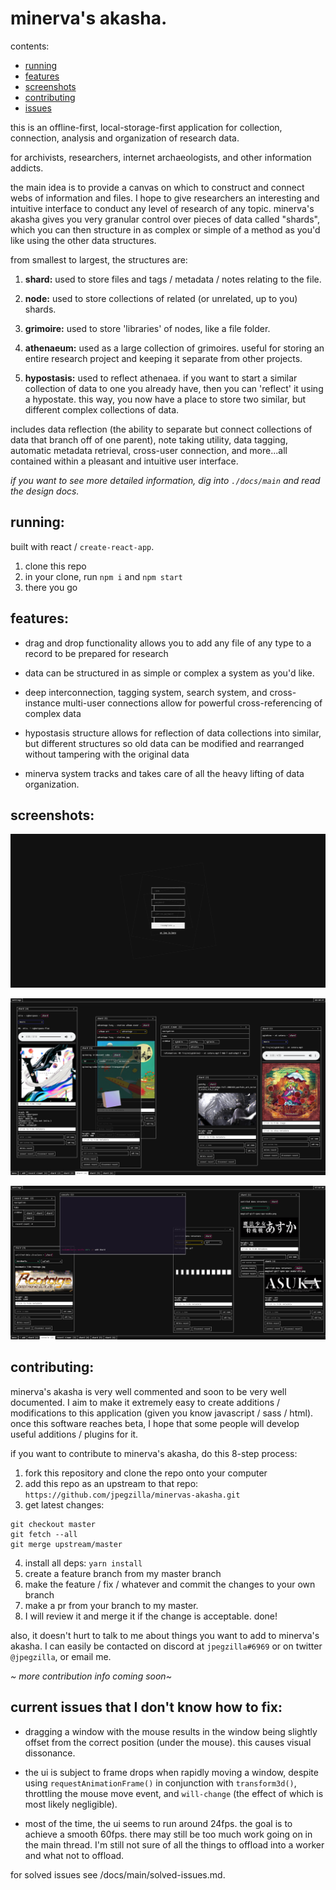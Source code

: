 # minerva's akasha.

contents:
-   [running](#running)
-   [features](#features)
-   [screenshots](#screenshots)
-   [contributing](#contributing)
-   [issues](#issues)

this is an offline-first, local-storage-first application for collection, connection, analysis and organization of research data.

for archivists, researchers, internet archaeologists, and other information addicts.

the main idea is to provide a canvas on which to construct and connect webs of information and files. I hope to give researchers an interesting and intuitive interface to conduct any level of research of any topic. minerva's akasha gives you very granular control over pieces of data called "shards", which you can then structure in as complex or simple of a method as you'd like using the other data structures.

from smallest to largest, the structures are:

1.  **shard:** used to store files and tags / metadata / notes relating to the file.

2.  **node:** used to store collections of related (or unrelated, up to you) shards.

3.  **grimoire:** used to store 'libraries' of nodes, like a file folder.

4.  **athenaeum:** used as a large collection of grimoires. useful for storing an entire research project and keeping it separate from other projects.

5.  **hypostasis:** used to reflect athenaea. if you want to start a similar collection of data to one you already have, then you can 'reflect' it using a hypostate. this way, you now have a place to store two similar, but different complex collections of data.

includes data reflection (the ability to separate but connect collections of data that branch off of one parent), note taking utility, data tagging, automatic metadata retrieval, cross-user connection, and more...all contained within a pleasant and intuitive user interface.

_if you want to see more detailed information, dig into `./docs/main` and read the design docs._

<a name="#running"></a>
## running:

built with react / `create-react-app`.

1.  clone this repo
2.  in your clone, run `npm i` and `npm start`
3.  there you go

<a name="#features"></a>
## features:

-   drag and drop functionality allows you to add any file of any type to a record to be prepared for research

-   data can be structured in as simple or complex a system as you'd like.

-   deep interconnection, tagging system, search system, and cross-instance multi-user connections allow for powerful cross-referencing of complex data

-   hypostasis structure allows for reflection of data collections into similar, but different structures so old data can be modified and rearranged without tampering with the original data

-   minerva system tracks and takes care of all the heavy lifting of data organization.

<a name="#screenshots"></a>
## screenshots:

![the login screen.](./docs/images/login-screen.png "the login screen.")

![some windows on the desktop.](./docs/images/bunch-of-images.png "some windows on the desktop.")

![some more windows on the desktop.](./docs/images/more-windows.png "some more windows on the desktop.")

<a name="#contributing"></a>
## contributing:

minerva's akasha is very well commented and soon to be very well documented. I aim to make it extremely easy to create additions / modifications to this application (given you know javascript / sass / html). once this software reaches beta, I hope that some people will develop useful additions / plugins for it.

if you want to contribute to minerva's akasha, do this 8-step process:

1.  fork this repository and clone the repo onto your computer
2.  add this repo as an upstream to that repo: `https://github.com/jpegzilla/minervas-akasha.git`
3.  get latest changes:
```
git checkout master
git fetch --all
git merge upstream/master
```
4.  install all deps: `yarn install`
5.  create a feature branch from my master branch
6.  make the feature / fix / whatever and commit the changes to your own branch
7.  make a pr from your branch to my master.
8.  I will review it and merge it if the change is acceptable. done!

also, it doesn't hurt to talk to me about things you want to add to minerva's akasha. I can easily be contacted on discord at `jpegzilla#6969` or on twitter `@jpegzilla`, or email me.

_\~ more contribution info coming soon\~_



<a name="#issues"></a>
## current issues that I don't know how to fix:

-   dragging a window with the mouse results in the window being slightly offset from the correct position (under the mouse). this causes visual dissonance.

-   the ui is subject to frame drops when rapidly moving a window, despite using `requestAnimationFrame()` in conjunction with `transform3d()`, throttling the mouse move event, and `will-change` (the effect of which is most likely negligible).

-   most of the time, the ui seems to run around 24fps. the goal is to achieve a smooth 60fps. there may still be too much work going on in the main thread. I'm still not sure of all the things to offload into a worker and what not to offload.

for solved issues see /docs/main/solved-issues.md.
